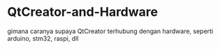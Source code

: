 # QtCreator-and-Hardware
gimana caranya supaya QtCreator terhubung dengan hardware, seperti arduino, stm32, raspi, dll
